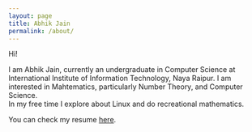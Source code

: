 ```yaml
---
layout: page
title: Abhik Jain
permalink: /about/
---
```

Hi!<br>
<p>
I am Abhik Jain, currently an undergraduate in Computer Science at International Institute of Information Technology, Naya Raipur. I am interested in Mahtematics, particularly Number Theory, and Computer Science.<br>
In my free time I explore about Linux and do recreational mathematics.<br>
</p>

You can check my resume [here](https://github.com/abhikjain360/Resume/blob/master/Curriculum-Vitae.pdf).
